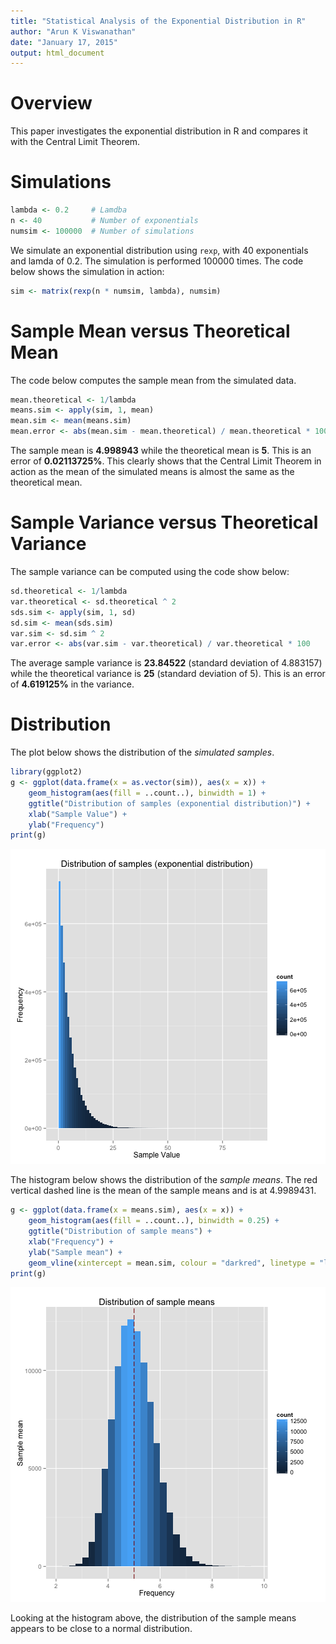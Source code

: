 ```yaml
---
title: "Statistical Analysis of the Exponential Distribution in R"
author: "Arun K Viswanathan"
date: "January 17, 2015"
output: html_document
---
```


# Overview

This paper investigates the exponential distribution in R and compares it with 
the Central Limit Theorem.  

# Simulations


```r
lambda <- 0.2     # Lamdba
n <- 40           # Number of exponentials
numsim <- 100000  # Number of simulations
```

We simulate an exponential distribution using `rexp`, with 40 exponentials 
and lamda of 0.2. The simulation is performed 
100000 times.  The code below shows the 
simulation in action:


```r
sim <- matrix(rexp(n * numsim, lambda), numsim) 
```

# Sample Mean versus Theoretical Mean

The code below computes the sample mean from the simulated data.


```r
mean.theoretical <- 1/lambda
means.sim <- apply(sim, 1, mean)
mean.sim <- mean(means.sim)
mean.error <- abs(mean.sim - mean.theoretical) / mean.theoretical * 100
```

The sample mean is **4.998943** while the theoretical mean is 
**5**. This is an error of **0.02113725%**. This
clearly shows that the Central Limit Theorem in action as the mean of the
simulated means is almost the same as the theoretical mean.

# Sample Variance versus Theoretical Variance

The sample variance can be computed using the code show below:


```r
sd.theoretical <- 1/lambda
var.theoretical <- sd.theoretical ^ 2
sds.sim <- apply(sim, 1, sd)
sd.sim <- mean(sds.sim)
var.sim <- sd.sim ^ 2
var.error <- abs(var.sim - var.theoretical) / var.theoretical * 100
```

The average sample variance is **23.84522** (standard deviation of 
4.883157) while the theoretical variance is 
**25** (standard deviation of 5). 
This is an error of **4.619125%** in the variance.

# Distribution

The plot below shows the distribution of the _simulated samples_.


```r
library(ggplot2)
g <- ggplot(data.frame(x = as.vector(sim)), aes(x = x)) +
    geom_histogram(aes(fill = ..count..), binwidth = 1) +
    ggtitle("Distribution of samples (exponential distribution)") +
    xlab("Sample Value") +
    ylab("Frequency") 
print(g)
```

![plot of chunk unnamed-chunk-5](figure/unnamed-chunk-5-1.png) 

The histogram below shows the distribution of the _sample means_. The red 
vertical dashed line is the mean of the sample means and is at 4.9989431.


```r
g <- ggplot(data.frame(x = means.sim), aes(x = x)) +
    geom_histogram(aes(fill = ..count..), binwidth = 0.25) +
    ggtitle("Distribution of sample means") +
    xlab("Frequency") +
    ylab("Sample mean") +
    geom_vline(xintercept = mean.sim, colour = "darkred", linetype = "longdash")
print(g)
```

![plot of chunk unnamed-chunk-6](figure/unnamed-chunk-6-1.png) 

Looking at the histogram above, the distribution of the sample means appears
to be close to a normal distribution.


